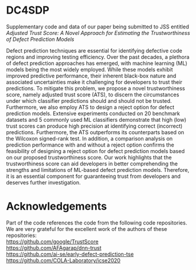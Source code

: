 # DC4SDP
Supplementary code and data of our paper being submitted to JSS entitled *Adjusted Trust Score: A Novel Approach for Estimating the Trustworthiness of Defect Prediction Models*

Defect prediction techniques are essential for identifying defective code regions and improving testing efficiency. Over the past decades, a plethora of defect prediction approaches has emerged, with machine learning (ML) models being the most widely employed. While these models exhibit improved predictive performance, their inherent black-box nature and associated uncertainties make it challenging for developers to trust their predictions. To mitigate this problem, we propose a novel trustworthiness score, namely adjusted trust score (ATS), to discern the circumstances under which classifier predictions should and should not be trusted. Furthermore, we also employ ATS to design a reject option for defect prediction models. Extensive experiments conducted on 20 benchmark datasets and 5 commonly used ML classifiers demonstrate that high (low) trust scores can produce high precision at identifying correct (incorrect) predictions. Furthermore, the ATS outperforms its counterparts based on the Wilcoxon signed-rank test. In addition, a comparison analysis on prediction performance with and without a reject option confirms the feasibility of designing a reject option for defect prediction models based on our proposed trustworthiness score. Our work highlights that the trustworthiness score can aid developers in better comprehending the strengths and limitations of ML-based defect prediction models. Therefore, it is an essential component for guaranteeing trust from developers and deserves further investigation.

# Acknowledgements
Part of the code references the code from the following code repositories. We are very grateful for the excellent work of the authors of these repositories:  
https://github.com/google/TrustScore  
https://github.com/AFAgarap/dnn-trust  
https://github.com/ai-se/early-defect-prediction-tse  
https://github.com/COLA-Laboratory/icse2020  

